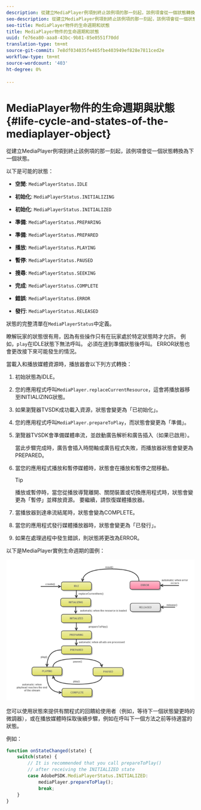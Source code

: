 ```yaml
---
description: 從建立MediaPlayer例項到終止該例項的那一刻起，該例項會從一個狀態轉換為下一個狀態。
seo-description: 從建立MediaPlayer例項到終止該例項的那一刻起，該例項會從一個狀態轉換為下一個狀態。
seo-title: MediaPlayer物件的生命週期和狀態
title: MediaPlayer物件的生命週期和狀態
uuid: fe76ea80-aaa8-43bc-9b81-85e0551f70dd
translation-type: tm+mt
source-git-commit: 7e8df034035fe465fbe403949ef828e7811ced2e
workflow-type: tm+mt
source-wordcount: '403'
ht-degree: 0%

---
```



# MediaPlayer物件的生命週期與狀態{#life-cycle-and-states-of-the-mediaplayer-object}

從建立MediaPlayer例項到終止該例項的那一刻起，該例項會從一個狀態轉換為下一個狀態。

以下是可能的狀態：

* **空閒**:  `MediaPlayerStatus.IDLE`

* **初始化**:  `MediaPlayerStatus.INITIALIZING`

* **初始化**:  `MediaPlayerStatus.INITIALIZED`

* **準備**:  `MediaPlayerStatus.PREPARING`

* **準備**:  `MediaPlayerStatus.PREPARED`

* **播放**:  `MediaPlayerStatus.PLAYING`

* **暫停**:  `MediaPlayerStatus.PAUSED`

* **搜尋**:  `MediaPlayerStatus.SEEKING`

* **完成**:  `MediaPlayerStatus.COMPLETE`

* **錯誤**:  `MediaPlayerStatus.ERROR`

* **發行**:  `MediaPlayerStatus.RELEASED`

狀態的完整清單在`MediaPlayerStatus`中定義。

瞭解玩家的狀態很有用，因為有些操作只有在玩家處於特定狀態時才允許。 例如，`play`在IDLE狀態下無法呼叫。 必須在達到準備狀態後呼叫。 ERROR狀態也會更改接下來可能發生的情況。

當載入和播放媒體資源時，播放器會以下列方式轉換：

1. 初始狀態為IDLE。
1. 您的應用程式呼叫`MediaPlayer.replaceCurrentResource`，這會將播放器移至INITIALIZING狀態。
1. 如果瀏覽器TVSDK成功載入資源，狀態會變更為「已初始化」。
1. 您的應用程式呼叫`MediaPlayer.prepareToPlay`，而狀態會變更為「準備」。
1. 瀏覽器TVSDK會準備媒體串流，並啟動廣告解析和廣告插入（如果已啟用）。

   當此步驟完成時，廣告會插入時間軸或廣告程式失敗，而播放器狀態會變更為PREPARED。
1. 當您的應用程式播放和暫停媒體時，狀態會在播放和暫停之間移動。

   >[!TIP]
   >
   >播放或暫停時，當您從播放導覽離開、關閉裝置或切換應用程式時，狀態會變更為「暫停」並釋放資源。 要繼續，請恢復媒體播放器。

1. 當播放器到達串流結尾時，狀態會變為COMPLETE。
1. 當您的應用程式發行媒體播放器時，狀態會變更為「已發行」。
1. 如果在處理過程中發生錯誤，則狀態將更改為ERROR。

以下是MediaPlayer實例生命週期的圖例：

<!--<a id="fig_DD3DAE7507C549C8A4720A26DFCFFCCB"></a>-->

![](assets/player-state-transitions-diagram-android_1.2_web.png)

您可以使用狀態來提供有關程式的回饋給使用者（例如，等待下一個狀態變更時的微調器），或在播放媒體時採取後續步驟，例如在呼叫下一個方法之前等待適當的狀態。

例如：

```js
function onStateChanged(state) { 
    switch(state) { 
        // It is recommended that you call prepareToPlay()  
        // after receiving the INITIALIZED state             
        case AdobePSDK.MediaPlayerStatus.INITIALIZED: 
            mediaPlayer.prepareToPlay(); 
            break; 
    } 
} 
```

